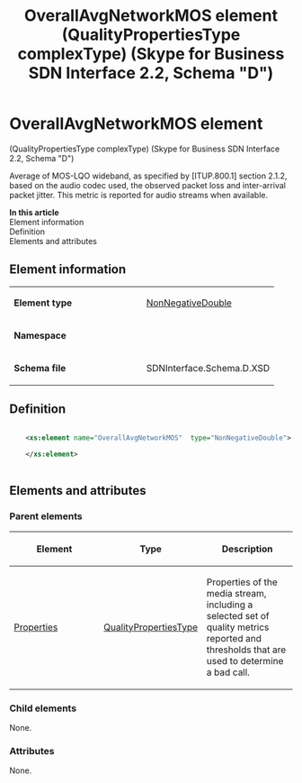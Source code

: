 ﻿---
title: OverallAvgNetworkMOS element (QualityPropertiesType complexType) (Skype for Business SDN Interface 2.2, Schema "D")
TOCTitle: OverallAvgNetworkMOS element
ms:assetid: 45ba3a59-5205-afc9-f4ea-69fded1c1c30
ms:mtpsurl: https://msdn.microsoft.com/en-us/library/Mt170928(v=office.16)
ms:contentKeyID: 65855504
ms.date: 08/24/2015
mtps_version: v=office.16
dev_langs:
- xml
---

# OverallAvgNetworkMOS element 

(QualityPropertiesType complexType) (Skype for Business SDN Interface 2.2, Schema \"D\")

Average of MOS-LQO wideband, as specified by \[ITUP.800.1\] section 2.1.2, based on the audio codec used, the observed packet loss and inter-arrival packet jitter. This metric is reported for audio streams when available.


**In this article**  
Element information  
Definition  
Elements and attributes  

## Element information

<table>
<colgroup>
<col style="width: 50%" />
<col style="width: 50%" />
</colgroup>
<tbody>
<tr class="odd">
<td><p><strong>Element type</strong></p></td>
<td><p><a href="nonnegativedouble-simpletype-skype-for-business-sdn-interface-2-2-schema-d.md">NonNegativeDouble</a></p></td>
</tr>
<tr class="even">
<td><p><strong>Namespace</strong></p></td>
<td><p></p></td>
</tr>
<tr class="odd">
<td><p><strong>Schema file</strong></p></td>
<td><p>SDNInterface.Schema.D.XSD</p></td>
</tr>
</tbody>
</table>


## Definition

``` xml

    <xs:element name="OverallAvgNetworkMOS"  type="NonNegativeDouble">
    
    </xs:element>
  
```

## Elements and attributes

### Parent elements

<table>
<colgroup>
<col style="width: 33%" />
<col style="width: 33%" />
<col style="width: 33%" />
</colgroup>
<thead>
<tr class="header">
<th><p>Element</p></th>
<th><p>Type</p></th>
<th><p>Description</p></th>
</tr>
</thead>
<tbody>
<tr class="odd">
<td><p><a href="properties-element-qualitytype-complextype-skype-for-business-sdn-interface-2-2-schema-d.md">Properties</a></p></td>
<td><p><a href="qualitypropertiestype-complextype-skype-for-business-sdn-interface-2-2-schema-d.md">QualityPropertiesType</a></p></td>
<td><p>Properties of the media stream, including a selected set of quality metrics reported and thresholds that are used to determine a bad call.</p></td>
</tr>
</tbody>
</table>


### Child elements

None.

### Attributes

None.

